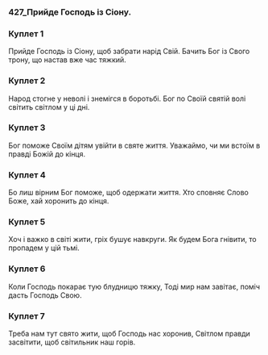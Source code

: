 ### 427_Прийде Господь із Сіону.
### Куплет 1
Прийде Господь із Сіону, щоб забрати нарід Свій. Бачить Бог із Свого трону, що настав вже час тяжкий.
### Куплет 2
Народ стогне у неволі і знемігся в боротьбі. Бог по Своїй святій волі світить світлом у ці дні.
### Куплет 3
Бог поможе Своїм дітям увійти в святе життя. Уважаймо, чи ми встоїм в правді Божій до кінця.
### Куплет 4
Бо лиш вірним Бог поможе, щоб одержати життя. Хто сповняє Слово Боже, хай хоронить до кінця.
### Куплет 5
Хоч і важко в світі жити, гріх бушує навкруги. Як будем Бога гнівити, то пропадем у цій тьмі.
### Куплет 6
Коли Господь покарає тую блудницю тяжку, Тоді мир нам завітає, поміч дасть Господь Свою.
### Куплет 7
Треба нам тут свято жити, щоб Господь нас хоронив, Світлом правди засвітити, щоб світильник наш горів.
